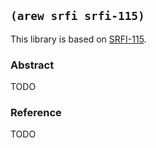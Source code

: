 
## `(arew srfi srfi-115)`

This library is based on [SRFI-115](https://srfi.schemers.org/srfi-115/).

### Abstract

TODO

### Reference

TODO
